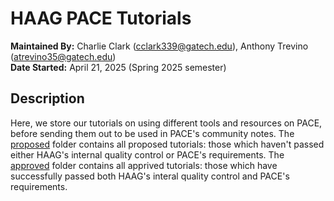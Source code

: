# HAAG PACE Tutorials

**Maintained By:** Charlie Clark (cclark339@gatech.edu), Anthony Trevino (atrevino35@gatech.edu) \
**Date Started:** April 21, 2025 (Spring 2025 semester)

## Description

Here, we store our tutorials on using different tools and resources on PACE, before sending them out to be used in PACE's community notes. The [proposed](./proposed/) folder contains all proposed tutorials: those which haven't passed either HAAG's internal quality control or PACE's requirements. The [approved](./approved/) folder contains all apprived tutorials: those which have successfully passed both HAAG's interal quality control and PACE's requirements.